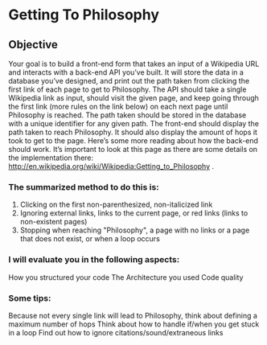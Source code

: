 # Getting   To   Philosophy 

## Objective

Your   goal   is   to   build   a      front-end   form   that   takes   an   input   of   a   Wikipedia   URL   and   interacts   with a   back-end   API   you’ve   built.   It   will   store   the   data   in   a   database   you’ve   designed,   and   print   out the   path   taken   from   clicking   the   first   link   of   each   page   to   get   to   Philosophy.
The   API   should   take   a   single   Wikipedia   link   as   input,   should   visit   the   given   page,   and   keep going   through   the   first   link   (more   rules   on   the   link   below)   on   each   next   page   until   Philosophy   is reached.   The   path   taken   should   be   stored   in   the   database   with   a   unique   identifier   for   any   given path.   The   front-end   should   display   the   path   taken   to   reach   Philosophy.   It   should   also   display   the amount   of   hops   it   took   to   get   to   the   page.
Here’s   some   more   reading   about   how   the   back-end   should   work.   It’s   important   to   look   at   this page   as   there   are   some   details   on   the   implementation   there: http://en.wikipedia.org/wiki/Wikipedia:Getting_to_Philosophy .

### The   summarized   method   to   do   this   is:
1. Clicking   on   the   first   non-parenthesized,   non-italicized   link
2. Ignoring   external   links,   links   to   the   current   page,   or   red   links   (links   to   non-existent   pages)
3. Stopping   when   reaching   "Philosophy",   a   page   with   no   links   or   a   page   that   does   not   exist,
or   when   a   loop   occurs

### I   will   evaluate   you   in   the   following   aspects:
How   you   structured   your   code
The   Architecture   you   used
Code   quality

### Some   tips:
Because   not   every   single   link   will   lead   to   Philosophy,   think   about   defining   a   maximum number   of   hops
Think   about   how   to   handle   if/when   you   get   stuck   in   a   loop
Find   out   how   to   ignore   citations/sound/extraneous   links
